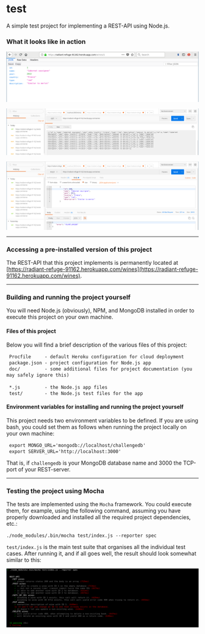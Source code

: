 # test

A simple test project for implementing a REST-API using Node.js.

### What it looks like in action

![In the browser](doc/browser1.png)

![In Postman](doc/postman1.png)

![In Postman](doc/postman2.png)

***

### Accessing a pre-installed version of this project
The REST-API that this project implements is permanently located at
[https://radiant-refuge-91162.herokuapp.com/wines](https://radiant-refuge-91162.herokuapp.com/wines).

***

### Building and running the project yourself
You will need Node.js (obviously), NPM, and MongoDB installed in order to execute this project on your
own machine.

#### Files of this project
Below you will find a brief description of the various files of this project:

     Procfile     - default Heroku configuration for cloud deployment
     package.json - project configuration for Node.js app
     doc/         - some additional files for project documentation (you may safely ignore this)
     
     *.js         - the Node.js app files
     test/        - the Node.js test files for the app

#### Environment variables for installing and running the project yourself
This project needs two environment variables to be defined. If you are using bash, you could set them
as follows when running the project locally on your own machine:

     export MONGO_URL='mongodb://localhost/challengedb'
     export SERVER_URL='http://localhost:3000'

That is, if `challengedb` is your MongoDB database name and 3000 the TCP-port of your REST-server.

***

### Testing the project using Mocha

The tests are implemented using the `Mocha` framework.  You could execute them, for example, using
the following command, assuming you have properly downloaded and installed all the required project
dependencies, etc.:

    ./node_modules/.bin/mocha test/index.js --reporter spec

`test/index.js` is the main test suite that organises all the individual test cases. After running it,
and if all goes well, the result should look somewhat similar to this:

![Test output](doc/test2.png)
